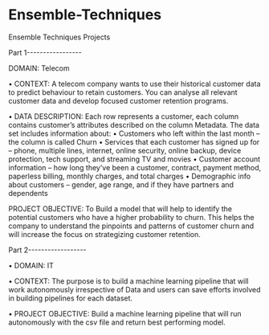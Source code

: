 # Ensemble-Techniques
Ensemble Techniques Projects

Part 1-----------------

DOMAIN: Telecom

• CONTEXT: A telecom company wants to use their historical customer data to predict behaviour to retain customers. You can analyse all
relevant customer data and develop focused customer retention programs.

• DATA DESCRIPTION: Each row represents a customer, each column contains customer’s attributes described on the column Metadata. The
data set includes information about:
• Customers who left within the last month – the column is called Churn
• Services that each customer has signed up for – phone, multiple lines, internet, online security, online backup, device protection, tech support, and
streaming TV and movies
• Customer account information – how long they’ve been a customer, contract, payment method, paperless billing, monthly charges, and total charges
• Demographic info about customers – gender, age range, and if they have partners and dependents

 PROJECT OBJECTIVE: To Build a model that will help to identify the potential customers who have a higher probability to churn. This helps the company to understand the pinpoints and patterns of customer churn and will increase the focus on strategizing customer retention.


Part 2------------------

• DOMAIN: IT

• CONTEXT: The purpose is to build a machine learning pipeline that will work autonomously irrespective of Data and users can save efforts
involved in building pipelines for each dataset.

• PROJECT OBJECTIVE: Build a machine learning pipeline that will run autonomously with the csv file and return best performing model.
